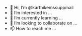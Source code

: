 - 👋 Hi, I’m @karthikemssuppmail
- 👀 I’m interested in ...
- 🌱 I’m currently learning ...
- 💞️ I’m looking to collaborate on ...
- 📫 How to reach me ...

<!---
karthikemssuppmail/karthikemssuppmail is a ✨ special ✨ repository because its `README.md` (this file) appears on your GitHub profile.
You can click the Preview link to take a look at your changes.
--->
